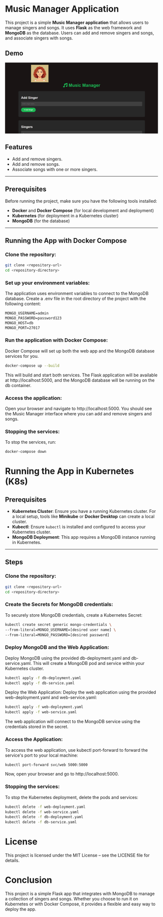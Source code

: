 # Music Manager Application

This project is a simple **Music Manager application** that allows users to manage singers and songs. It uses **Flask** as the web framework and **MongoDB** as the database. Users can add and remove singers and songs, and associate singers with songs.


## Demo

![alt text](image.png)

## Features
- Add and remove singers.
- Add and remove songs.
- Associate songs with one or more singers.

---

## Prerequisites
Before running the project, make sure you have the following tools installed:
- **Docker** and **Docker Compose** (for local development and deployment)
- **Kubernetes** (for deployment in a Kubernetes cluster)
- **MongoDB** (for the database)

---

## Running the App with Docker Compose

### Clone the repository:
```bash
git clone <repository-url>
cd <repository-directory>
```

### Set up your environment variables:
The application uses environment variables to connect to the MongoDB database. Create a .env file in the root directory of the project with the following content:

```env
MONGO_USERNAME=admin
MONGO_PASSWORD=password123
MONGO_HOST=db
MONGO_PORT=27017
```

### Run the application with Docker Compose:
Docker Compose will set up both the web app and the MongoDB database services for you.

```bash
docker-compose up --build
```
This will build and start both services. The Flask application will be available at http://localhost:5000, and the MongoDB database will be running on the db container.

### Access the application:
Open your browser and navigate to http://localhost:5000. You should see the Music Manager interface where you can add and remove singers and songs.

### Stopping the services:
To stop the services, run:

```bash
docker-compose down
```

# Running the App in Kubernetes (K8s)

## Prerequisites
- **Kubernetes Cluster**: Ensure you have a running Kubernetes cluster. For a local setup, tools like **Minikube** or **Docker Desktop** can create a local cluster.
- **Kubectl**: Ensure `kubectl` is installed and configured to access your Kubernetes cluster.
- **MongoDB Deployment**: This app requires a MongoDB instance running in Kubernetes.

---

## Steps

### Clone the repository:
```bash
git clone <repository-url>
cd <repository-directory>
```
### Create the Secrets for MongoDB credentials:
To securely store MongoDB credentials, create a Kubernetes Secret:

```bash
kubectl create secret generic mongo-credentials \
--from-literal=MONGO_USERNAME=[desired user name] \
--from-literal=MONGO_PASSWORD=[desired password]
```

### Deploy MongoDB and the Web Application:
Deploy MongoDB using the provided db-deployment.yaml and db-service.yaml. This will create a MongoDB pod and service within your Kubernetes cluster.

```bash
kubectl apply -f db-deployment.yaml
kubectl apply -f db-service.yaml
```

Deploy the Web Application:
Deploy the web application using the provided web-deployment.yaml and web-service.yaml:

``` bash
kubectl apply -f web-deployment.yaml
kubectl apply -f web-service.yaml
```
The web application will connect to the MongoDB service using the credentials stored in the secret.

### Access the Application:
To access the web application, use kubectl port-forward to forward the service's port to your local machine:

``` bash
kubectl port-forward svc/web 5000:5000
```
Now, open your browser and go to http://localhost:5000.

### Stopping the services:
To stop the Kubernetes deployment, delete the pods and services:

```bash
kubectl delete -f web-deployment.yaml
kubectl delete -f web-service.yaml
kubectl delete -f db-deployment.yaml
kubectl delete -f db-service.yaml
```



# License
This project is licensed under the MIT License – see the LICENSE file for details.

# Conclusion
This project is a simple Flask app that integrates with MongoDB to manage a collection of singers and songs. Whether you choose to run it on Kubernetes or with Docker Compose, it provides a flexible and easy way to deploy the app.








